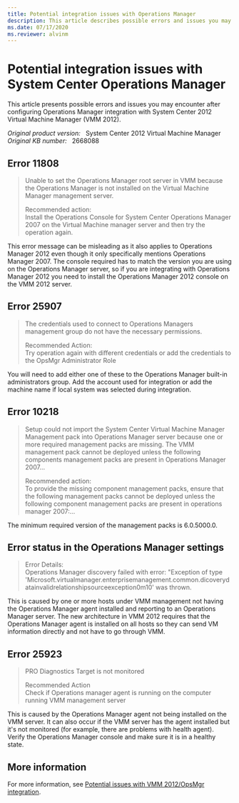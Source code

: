 ```yaml
---
title: Potential integration issues with Operations Manager
description: This article describes possible errors and issues you may encounter after configuring Operations Manager integration with System Center 2012 Virtual Machine Manager.
ms.date: 07/17/2020
ms.reviewer: alvinm
---
```

# Potential integration issues with System Center Operations Manager

This article presents possible errors and issues you may encounter after configuring Operations Manager integration with System Center 2012 Virtual Machine Manager (VMM 2012).

_Original product version:_ &nbsp; System Center 2012 Virtual Machine Manager  
_Original KB number:_ &nbsp; 2668088

## Error 11808

> Unable to set the Operations Manager root server in VMM because the Operations Manager is not installed on the Virtual Machine Manager management server.
>
> Recommended action:  
> Install the Operations Console for System Center Operations Manager 2007 on the Virtual Machine manager server and then try the operation again.

This error message can be misleading as it also applies to Operations Manager 2012 even though it only specifically mentions Operations Manager 2007. The console required has to match the version you are using on the Operations Manager server, so if you are integrating with Operations Manager 2012 you need to install the Operations Manager 2012 console on the VMM 2012 server.

## Error 25907

> The credentials used to connect to Operations Managers management group do not have the necessary permissions.
>
> Recommended Action:  
> Try operation again with different credentials or add the credentials to the OpsMgr Administrator Role

You will need to add either one of these to the Operations Manager built-in administrators group. Add the account used for integration or add the machine name if local system was selected during integration.

## Error 10218

> Setup could not import the System Center Virtual Machine Manager Management pack into Operations Manager server because one or more required management packs are missing. The VMM management pack cannot be deployed unless the following components management packs are present in Operations Manager 2007...
>
> Recommended action:  
> To provide the missing component management packs, ensure that the following management packs cannot be deployed unless the following component management packs are present in operations manager 2007:...

The minimum required version of the management packs is 6.0.5000.0.

## Error status in the Operations Manager settings

> Error Details:  
> Operations Manager discovery failed with error: "Exception of type 'Microsoft.virtualmanager.enterprisemanagement.common.dicoverydatainvalidrelationshipsourceexception0m10' was thrown.

This is caused by one or more hosts under VMM management not having the Operations Manager agent installed and reporting to an Operations Manager server. The new architecture in VMM 2012 requires that the Operations Manager agent is installed on all hosts so they can send VM information directly and not have to go through VMM.

## Error 25923

> PRO Diagnostics Target is not monitored
>
> Recommended Action  
> Check if Operations manager agent is running on the computer running VMM management server

This is caused by the Operations Manager agent not being installed on the VMM server. It can also occur if the VMM server has the agent installed but it's not monitored (for example, there are problems with health agent). Verify the Operations Manager console and make sure it is in a healthy state.

## More information

For more information, see [Potential issues with VMM 2012/OpsMgr integration](https://techcommunity.microsoft.com/t5/system-center-blog/potential-issues-with-vmm-2012-opsmgr-integration/ba-p/344614).
